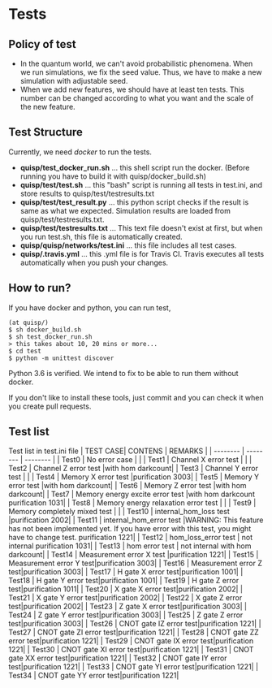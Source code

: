 # Tests

## Policy of test
- In the quantum world, we can't avoid probabilistic phenomena. When we run simulations, we fix the seed value. Thus, we have to make a new simulation with adjustable seed.
- When we add new features, we should have at least ten tests. This number can be changed according to what you want and the scale of the new feature.

## Test Structure

Currently, we need *docker* to run the tests.

- **quisp/test_docker_run.sh** ... this shell script run the docker. (Before running you have to build it with quisp/docker_build.sh)
- **quisp/test/test.sh** ... this "bash" script is running all tests in test.ini, and store results to quisp/test/testresults.txt
- **quisp/test/test_result.py** ... this python script checks if the result is same as what we expected. Simulation results are loaded from quisp/test/testresults.txt.
- **quisp/test/testresults.txt** ... This text file doesn't exist at first, but when you run test.sh, this file is automatically created.
- **quisp/quisp/networks/test.ini** ... this file includes all test cases.
- **quisp/.travis.yml** ... this .yml file is for Travis CI. Travis executes all tests automatically when you push your changes.

## How to run?

If you have docker and python, you can run test,

```shell=sh
(at quisp/)
$ sh docker_build.sh
$ sh test_docker_run.sh
> this takes about 10, 20 mins or more...
$ cd test
$ python -m unittest discover
```

Python 3.6 is verified.
We intend to fix to be able to run them without docker.

If you don't like to install these tools, just commit and you can check it when you create pull requests.

## Test list
Test list in test.ini file
| TEST CASE| CONTENS | REMARKS |
| -------- | -------- | -------- |
| Test0     | No error case     |      |
| Test1     | Channel X error test     |      |
| Test2     | Channel Z error test     |with hom darkcount|
| Test3     | Channel Y error test     |      |
| Test4     | Memory X error test     |purification 3003|
| Test5     | Memory Y error test     |with hom darkcount|
| Test6     | Memory Z error test     |with hom darkcount|
| Test7     | Memory energy excite error test |with hom darkcount purification 1031|
| Test8     | Memory energy relaxation error test      |      |
| Test9     | Memory completely mixed test      |      |
| Test10     | internal_hom_loss test     |purification 2002|
| Test11     | internal_hom_error test     |WARNING: This feature has not been implemented yet. If you have error with this test, you might have to change test. purification 1221|
| Test12     | hom_loss_error test     | not internal  purification 1031|
| Test13     | hom error test     |  not internal  with hom darkcount|
| Test14     | Measurement error X test     |purification 1221|
| Test15     | Measurement error Y test|purification 3003|
| Test16     | Measurement error Z test|purification 3003|
| Test17     | H gate X error test|purification 1001|
| Test18     | H gate Y error test|purification 1001|
| Test19     | H gate Z error test|purification 1011|
| Test20     | X gate X error test|purification 2002|
| Test21     | X gate Y error test|purification 2002|
| Test22     | X gate Z error test|purification 2002|
| Test23     | Z gate X error test|purification 3003|
| Test24     | Z gate Y error test|purification 3003|
| Test25     | Z gate Z error test|purification 3003|
| Test26     | CNOT gate IZ error test|purification 1221|
| Test27     | CNOT gate ZI error test|purification 1221|
| Test28     | CNOT gate ZZ error test|purification 1221|
| Test29     | CNOT gate IX error test|purification 1221|
| Test30     | CNOT gate XI error test|purification 1221|
| Test31     | CNOT gate XX error test|purification 1221|
| Test32     | CNOT gate IY error test|purification 1221|
| Test33     | CNOT gate YI error test|purification 1221|
| Test34     | CNOT gate YY error test|purification 1221|

